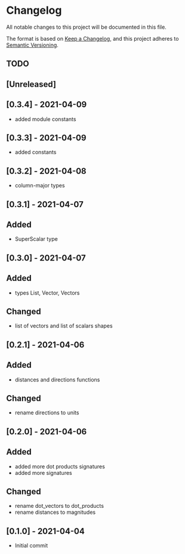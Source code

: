 # Changelog

All notable changes to this project will be documented in this file.

The format is based on [Keep a Changelog](https://keepachangelog.com/en/1.0.0/),
and this project adheres to [Semantic Versioning](https://semver.org/spec/v2.0.0.html).

## TODO

## [Unreleased]

## [0.3.4] - 2021-04-09

+ added module constants

## [0.3.3] - 2021-04-09

+ added constants

## [0.3.2] - 2021-04-08

+ column-major types

## [0.3.1] - 2021-04-07

## Added

+ SuperScalar type

## [0.3.0] - 2021-04-07

## Added

+ types List, Vector, Vectors

## Changed

+ list of vectors and list of scalars shapes

## [0.2.1] - 2021-04-06

## Added

+ distances and directions functions

## Changed

+ rename directions to units

## [0.2.0] - 2021-04-06

## Added

+ added more dot products signatures
+ added more signatures

## Changed

+ rename dot_vectors to dot_products
+ rename distances to magnitudes

## [0.1.0] - 2021-04-04

+ Initial commit
